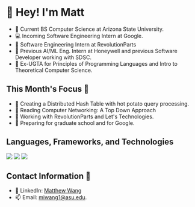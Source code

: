 # 👋 Hey! I'm Matt

- 📓 Current BS Computer Science at Arizona State University.
- 💻 Incoming Software Engineering Intern at Google.
- 🚗 Software Engineering Intern at RevolutionParts
- 🤖 Previous AI/ML Eng. Intern at Honeywell and previous Software Developer working with SDSC.
- 📝 Ex-UGTA for Principles of Programming Languages and Intro to Theoretical Computer Science.
  
## This Month's Focus 📌

- 🔭 Creating a Distributed Hash Table with hot potato query processing.
- 📘 Reading Computer Networking: A Top Down Approach 
- 💼 Working with RevolutionParts and Let's Technologies.
- 🏫 Preparing for graduate school and for Google.

## Languages, Frameworks, and Technologies

<img src="https://skillicons.dev/icons?i=python,go,cpp,js,ts,java,php,c,bash"/>

<img src="https://skillicons.dev/icons?i=react,nodejs,next,flask,pytorch,tensorflow,postgres,mysql,mongodb"/>

<img src="https://skillicons.dev/icons?i=azure,gcp,aws,linux,docker,terraform,github,powershell,graphql"/>

## Contact Information 📲

- 🔗 LinkedIn: [Matthew Wang](https://www.linkedin.com/in/matthew-wang-cs/)
- 📫 Email: [miwang1@asu.edu](mailto:miwang1@asu.edu).
